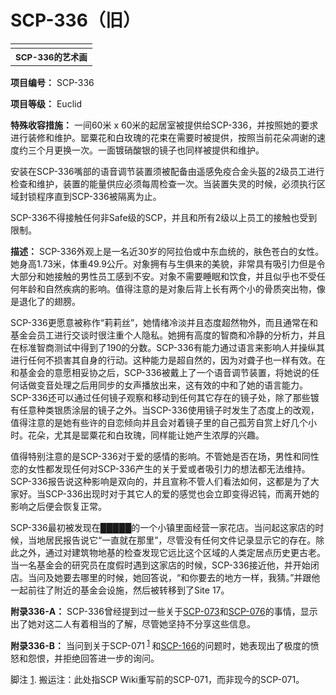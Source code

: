 # SCP-336（旧）
                        


<table class='wiki-content-table'>
 <tr>
  <td colspan='2'
      rowspan='1' />
 </tr>
 <tr>
  <th colspan='2'
      rowspan='1'>
   <sup>SCP-336&#30340;&#33402;&#26415;&#30011;</sup>
  </th>
 </tr>
</table>

**项目编号：** SCP-336

**项目等级：** Euclid

**特殊收容措施：** 一间60米 x 60米的起居室被提供给SCP-336，并按照她的要求进行装修和维护。罂粟花和白玫瑰的花束在需要时被提供，按照当前花朵凋谢的速度约三个月更换一次。一面镀硝酸银的镜子也同样被提供和维护。

安装在SCP-336嘴部的语音调节装置须被配备由遥感免疫合金头盔的2级员工进行检查和维护，装置的能量供应必须每周检查一次。当装置失灵的时候，必须执行区域封锁程序直到SCP-336被隔离为止。

SCP-336不得接触任何非Safe级的SCP，并且和所有2级以上员工的接触也受到限制。

**描述：** SCP-336外观上是一名近30岁的阿拉伯或中东血统的，肤色苍白的女性。她身高1.73米，体重49.9公斤。对象拥有与生俱来的美貌，非常具有吸引力但是令大部分和她接触的男性员工感到不安。对象不需要睡眠和饮食，并且似乎也不受任何年龄和自然疾病的影响。值得注意的是对象后背上长有两个小的骨质突出物，像是退化了的翅膀。

SCP-336更愿意被称作“莉莉丝”，她情绪冷淡并且态度超然物外，而且通常在和基金会员工进行交谈时很注重个人隐私。她拥有高度的智商和冷静的分析力，并且在标准智商测试中得到了190的分数。SCP-336有能力通过语言来影响人并操纵其进行任何不损害其自身的行动。这种能力是超自然的，因为对聋子也一样有效。在和基金会的意愿相妥协之后，SCP-336被戴上了一个语音调节装置，将她说的任何话做变音处理之后用同步的女声播放出来，这有效的中和了她的语言能力。SCP-336还可以通过任何镜子观察和移动到任何其它存在的镜子处，除了那些镀有任意种类银质涂层的镜子之外。当SCP-336使用镜子时发生了态度上的改观，值得注意的是她有些许的自恋倾向并且会对着镜子里的自己孤芳自赏上好几个小时。花朵，尤其是罂粟花和白玫瑰，同样能让她产生浓厚的兴趣。

值得特别注意的是SCP-336对于爱的感情的影响。不管她是否在场，男性和同性恋的女性都发现任何对SCP-336产生的关于爱或者吸引力的想法都无法维持。SCP-336报告说这种影响是双向的，并且宣称不管人们看法如何，这都是为了大家好。当SCP-336出现时对于其它人的爱的感觉也会立即变得迟钝，而离开她的影响之后便会恢复正常。

SCP-336最初被发现在█████的一个小镇里面经营一家花店。当问起这家店的时候，当地居民报告说它“一直就在那里”，尽管没有任何文件记录显示它的存在。除此之外，通过对建筑物地基的检查发现它远比这个区域的人类定居点历史更古老。当一名基金会的研究员在度假时遇到这家店的时候，SCP-336接近他，并开始闭店。当问及她要去哪里的时候，她回答说，“和你要去的地方一样，我猜。”并跟他一起前往了附近的基金会设施，然后被转移到了Site 17。

**附录336-A：** SCP-336曾经提到过一些关于[SCP-073](//scp-wiki-cn.wikidot.com/scp-073)和[SCP-076](//scp-wiki-cn.wikidot.com/scp-076)的事情，显示出了她对这二人有着相当的了解，尽管她坚持不分享这些信息。

**附录336-B：** 当问到关于SCP-071<sup class='footnoteref'>
 <a shape='rect' class='footnoteref' id='footnoteref-1' href='javascript:;' onclick='WIKIDOT.page.utils.scrollToReference(&apos;footnote-1&apos;)'>1</a>
</sup>和[SCP-166](//scp-wiki-cn.wikidot.com/scp-166)的问题时，她表现出了极度的愤怒和怨恨，并拒绝回答进一步的询问。


脚注
<a shape='rect' href='javascript:;' onclick='WIKIDOT.page.utils.scrollToReference(&apos;footnoteref-1&apos;)'>1</a>. 搬运注：此处指SCP Wiki重写前的SCP-071，而非现今的SCP-071。


                    